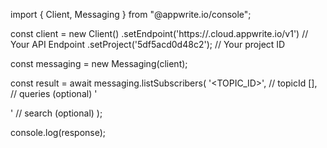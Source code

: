 import { Client, Messaging } from "@appwrite.io/console";

const client = new Client()
    .setEndpoint('https://<REGION>.cloud.appwrite.io/v1') // Your API Endpoint
    .setProject('5df5acd0d48c2'); // Your project ID

const messaging = new Messaging(client);

const result = await messaging.listSubscribers(
    '<TOPIC_ID>', // topicId
    [], // queries (optional)
    '<SEARCH>' // search (optional)
);

console.log(response);
